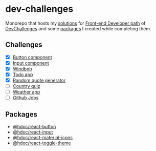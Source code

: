 # dev-challenges

Monorepo that hosts my [solutions](#challenges) for [Front-end Developer path](https://devchallenges.io/paths/front-end-developer) of [DevChallenges](http://devchallenges.io/) and some [packages](#packages) I created while completing them.

## Challenges

- [x] [Button component](/apps/button-component/)
- [x] [Input component](/apps/input-component/)
- [x] [Windbnb](/apps/windbnb/)
- [x] [Todo app](/apps/todo-app/)
- [x] [Random quote generator](/apps/random-quote-generator/)
- [ ] [Country quiz](/apps/country-quiz/)
- [ ] [Weather app](/apps/weather-app/)
- [ ] [Github Jobs](/apps/github-jobs/)

## Packages

- [@hdoc/react-button](https://www.npmjs.com/package/@hdoc/react-button)
- [@hdoc/react-input](https://www.npmjs.com/package/@hdoc/react-input)
- [@hdoc/react-material-icons](https://www.npmjs.com/package/@hdoc/react-material-icons)
- [@hdoc/react-toggle-theme](https://www.npmjs.com/package/@hdoc/react-toggle-theme)
